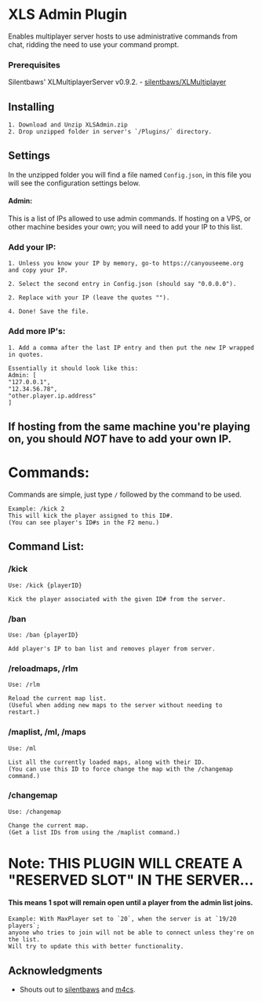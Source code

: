 # XLS Admin Plugin
Enables multiplayer server hosts to use administrative commands from chat, ridding the need to use your command prompt.


### Prerequisites
Silentbaws' XLMultiplayerServer v0.9.2. - [silentbaws/XLMultiplayer](https://github.com/silentbaws/XLMultiplayer/releases/tag/0.9.2)

## Installing
```
1. Download and Unzip XLSAdmin.zip
2. Drop unzipped folder in server's `/Plugins/` directory.
```

## Settings
In the unzipped folder you will find a file named `Config.json`, in this file you will see the configuration settings below.
#### Admin:
This is a list of IPs allowed to use admin commands. If hosting on a VPS, or other machine besides your own; you will need to add your IP to this list.
### Add your IP:
```
1. Unless you know your IP by memory, go-to https://canyouseeme.org and copy your IP.

2. Select the second entry in Config.json (should say "0.0.0.0").

2. Replace with your IP (leave the quotes "").

4. Done! Save the file.
```

### Add more IP's:
```
1. Add a comma after the last IP entry and then put the new IP wrapped in quotes.

Essentially it should look like this:
Admin: [
"127.0.0.1",
"12.34.56.78",
"other.player.ip.address"
]
```

## If hosting from the same machine you're playing on, you should ***NOT*** have to add your own IP.

# Commands:
Commands are simple, just type `/` followed by the command to be used.
```
Example: /kick 2
This will kick the player assigned to this ID#.
(You can see player's ID#s in the F2 menu.)
```
## Command List:

### /kick
```
Use: /kick {playerID}

Kick the player associated with the given ID# from the server.
```

### /ban
```
Use: /ban {playerID}

Add player's IP to ban list and removes player from server.
```

### /reloadmaps, /rlm
```
Use: /rlm

Reload the current map list.
(Useful when adding new maps to the server without needing to restart.)
```

### /maplist, /ml, /maps
```
Use: /ml

List all the currently loaded maps, along with their ID. 
(You can use this ID to force change the map with the /changemap command.)
```

### /changemap
```
Use: /changemap

Change the current map. 
(Get a list IDs from using the /maplist command.)
```
# Note: THIS PLUGIN WILL CREATE A "RESERVED SLOT" IN THE SERVER...

#### This means 1 spot will remain open until a player from the admin list joins.
```
Example: With MaxPlayer set to `20`, when the server is at `19/20 players`;
anyone who tries to join will not be able to connect unless they're on the list.
Will try to update this with better functionality.
```




## Acknowledgments

* Shouts out to [silentbaws](https://github.com/silentbaws) and [m4cs](https://github.com/M4cs).
